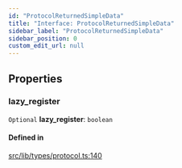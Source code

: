 ```yaml
---
id: "ProtocolReturnedSimpleData"
title: "Interface: ProtocolReturnedSimpleData"
sidebar_label: "ProtocolReturnedSimpleData"
sidebar_position: 0
custom_edit_url: null
---
```


## Properties

### lazy\_register

 `Optional` **lazy\_register**: `boolean`

#### Defined in

[src/lib/types/protocol.ts:140](https://github.com/keypom/keypom-js/blob/bf39909/src/lib/types/protocol.ts#L140)
